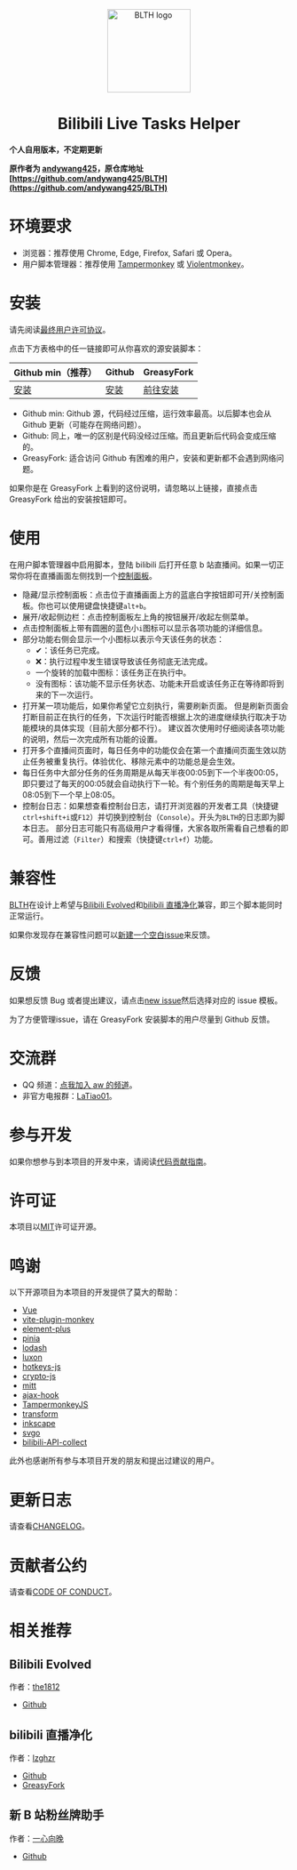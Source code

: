 <div align ="center">
    <img alt="BLTH logo" src="https://raw.githubusercontent.com/andywang425/BLTH/master/images/logo.min.svg" width="150">
</div>

<h1 align="center">Bilibili Live Tasks Helper</h1>

**个人自用版本，不定期更新**

**原作者为 [andywang425](https://github.com/andywang425/)，原仓库地址 [https://github.com/andywang425/BLTH](https://github.com/andywang425/BLTH)**

# 环境要求

- 浏览器：推荐使用 Chrome, Edge, Firefox, Safari 或 Opera。
- 用户脚本管理器：推荐使用 [Tampermonkey](https://www.tampermonkey.net) 或 [Violentmonkey](https://violentmonkey.github.io)。

# 安装

请先阅读[最终用户许可协议](https://github.com/andywang425/BLTH/blob/master/EULA.md)。

点击下方表格中的任一链接即可从你喜欢的源安装脚本：

| Github min（推荐）                                                                                            | Github                                                                                                    | GreasyFork                                                                         |
| ------------------------------------------------------------------------------------------------------------- | --------------------------------------------------------------------------------------------------------- | ---------------------------------------------------------------------------------- |
| [安装](https://raw.githubusercontent.com/andywang425/BLTH/master/dist/bilibili-live-tasks-helper.min.user.js) | [安装](https://raw.githubusercontent.com/andywang425/BLTH/master/dist/bilibili-live-tasks-helper.user.js) | [前往安装](https://greasyfork.org/zh-CN/scripts/406048-bilibili-live-tasks-helper) |

- Github min: Github 源，代码经过压缩，运行效率最高。以后脚本也会从 Github 更新（可能存在网络问题）。
- Github: 同上，唯一的区别是代码没经过压缩。而且更新后代码会变成压缩的。
- GreasyFork: 适合访问 Github 有困难的用户，安装和更新都不会遇到网络问题。

如果你是在 GreasyFork 上看到的这份说明，请忽略以上链接，直接点击 GreasyFork 给出的安装按钮即可。

# 使用

在用户脚本管理器中启用脚本，登陆 bilibili 后打开任意 b 站直播间。如果一切正常你将在直播画面左侧找到一个[控制面板](https://github.com/andywang425/BLTH/blob/master/images/example.png)。

- 隐藏/显示控制面板：点击位于直播画面上方的蓝底白字按钮即可开/关控制面板。你也可以使用键盘快捷键`alt+b`。
- 展开/收起侧边栏：点击控制面板左上角的按钮展开/收起左侧菜单。
- 点击控制面板上带有圆圈的蓝色小`i`图标可以显示各项功能的详细信息。
- 部分功能右侧会显示一个小图标以表示今天该任务的状态：
  - ✔：该任务已完成。
  - ❌：执行过程中发生错误导致该任务彻底无法完成。
  - 一个旋转的加载中图标：该任务正在执行中。
  - 没有图标：该功能不显示任务状态、功能未开启或该任务正在等待即将到来的下一次运行。
- 打开某一项功能后，如果你希望它立刻执行，需要刷新页面。
  但是刷新页面会打断目前正在执行的任务，下次运行时能否根据上次的进度继续执行取决于功能模块的具体实现（目前大部分都不行）。
  建议首次使用时仔细阅读各项功能的说明，然后一次完成所有功能的设置。
- 打开多个直播间页面时，每日任务中的功能仅会在第一个直播间页面生效以防止任务被重复执行。体验优化、移除元素中的功能总是会生效。
- 每日任务中大部分任务的任务周期是从每天半夜00:05到下一个半夜00:05，即只要过了每天的00:05就会自动执行下一轮。有个别任务的周期是每天早上08:05到下一个早上08:05。
- 控制台日志：如果想查看控制台日志，请打开浏览器的开发者工具（快捷键`ctrl+shift+i`或`F12`）并切换到控制台（`Console`）。开头为`BLTH`的日志即为脚本日志。
  部分日志可能只有高级用户才看得懂，大家各取所需看自己想看的即可。善用过滤（`Filter`）和搜索（快捷键`ctrl+f`）功能。

# 兼容性

[BLTH](https://github.com/andywang425/BLTH)在设计上希望与[Bilibili Evolved](https://github.com/the1812/Bilibili-Evolved)和[bilibili 直播净化](https://greasyfork.org/zh-CN/scripts/21416-bilibili%E7%9B%B4%E6%92%AD%E5%87%80%E5%8C%96)兼容，即三个脚本能同时正常运行。

如果你发现存在兼容性问题可以[新建一个空白issue](https://github.com/andywang425/BLTH/issues/new)来反馈。

# 反馈

如果想反馈 Bug 或者提出建议，请点击[new issue](https://github.com/andywang425/BLTH/issues/new/choose)然后选择对应的 issue 模板。

为了方便管理issue，请在 GreasyFork 安装脚本的用户尽量到 Github 反馈。

# 交流群

- QQ 频道：[点我加入 aw 的频道](https://qun.qq.com/qqweb/qunpro/share?_wv=3&_wwv=128&appChannel=share&inviteCode=1W7eVLs&businessType=9&from=181074&biz=ka&shareSource=5)。
- 非官方电报群：[LaTiao01](https://t.me/LaTiao01)。

# 参与开发

如果你想参与到本项目的开发中来，请阅读[代码贡献指南](https://github.com/andywang425/BLTH/blob/master/CONTRIBUTING.md)。

# 许可证

本项目以[MIT](https://github.com/andywang425/BLTH/blob/master/LICENSE)许可证开源。

# 鸣谢

以下开源项目为本项目的开发提供了莫大的帮助：

- [Vue](https://github.com/vuejs/core)
- [vite-plugin-monkey](https://github.com/lisonge/vite-plugin-monkey)
- [element-plus](https://github.com/element-plus/element-plus)
- [pinia](https://github.com/vuejs/pinia)
- [lodash](https://github.com/lodash/lodash)
- [luxon](https://github.com/moment/luxon)
- [hotkeys-js](https://github.com/jaywcjlove/hotkeys-js)
- [crypto-js](https://github.com/brix/crypto-js)
- [mitt](https://github.com/developit/mitt)
- [ajax-hook](https://github.com/wendux/ajax-hook)
- [TampermonkeyJS](https://github.com/lzghzr/TampermonkeyJS)
- [transform](https://github.com/ritz078/transform)
- [inkscape](https://inkscape.org/)
- [svgo](https://github.com/svg/svgo)
- [bilibili-API-collect](https://github.com/SocialSisterYi/bilibili-API-collect)

此外也感谢所有参与本项目开发的朋友和提出过建议的用户。

# 更新日志

请查看[CHANGELOG](https://github.com/andywang425/BLTH/blob/master/CHANGELOG.md)。

# 贡献者公约

请查看[CODE OF CONDUCT](https://github.com/andywang425/BLTH/blob/master/CODE_OF_CONDUCT.md)。

# 相关推荐

## Bilibili Evolved

作者：[the1812](https://github.com/the1812)

- [Github](https://github.com/the1812/Bilibili-Evolved)

## bilibili 直播净化

作者：[lzghzr](https://github.com/lzghzr)

- [Github](https://github.com/lzghzr/TampermonkeyJS/blob/master/BiLiveNoVIP/BiLiveNoVIP.user.js)
- [GreasyFork](https://greasyfork.org/zh-CN/scripts/21416-bilibili%E7%9B%B4%E6%92%AD%E5%87%80%E5%8C%96)

## 新 B 站粉丝牌助手

作者：[一心向晚](https://github.com/XiaoMiku01)

- [Github](https://github.com/XiaoMiku01/fansMedalHelper)
